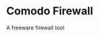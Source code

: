 [Title]: # (Comodo Firewall)
[Difficulty]: # (Beginner)
[Order]: # (24)

# Comodo Firewall

A freeware firewall tool